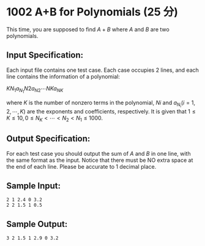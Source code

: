 # 1002 A+B for Polynomials (25 分)

This time, you are supposed to find $A + B$ where $A$ and $B$ are two polynomials.

## Input Specification:
Each input file contains one test case. Each case occupies 2 lines, and each line contains the information of a polynomial:

$K N_1 a_{N_1} N_​2 a_{N_​2} \cdots N_​K a_{​N_​K}$ ​​

where $K$ is the number of nonzero terms in the polynomial, $N_​i$ and $a_{N_i}(i = 1, 2, \cdots,K)$ are the exponents and coefficients, respectively. It is given that $1≤ K ≤10, 0 ≤ N_K < \cdots < N_2 < N_1 ≤ 1000$.

## Output Specification:
For each test case you should output the sum of $A$ and $B$ in one line, with the same format as the input. Notice that there must be NO extra space at the end of each line. Please be accurate to 1 decimal place.

## Sample Input:
```
2 1 2.4 0 3.2
2 2 1.5 1 0.5
```

## Sample Output:
```
3 2 1.5 1 2.9 0 3.2
```
